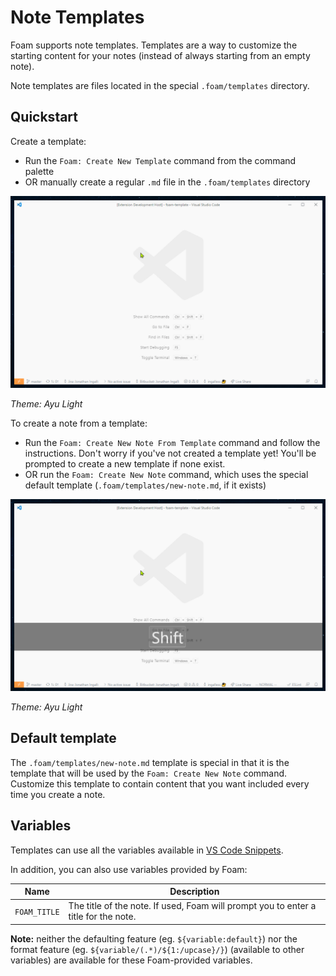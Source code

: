# Note Templates

Foam supports note templates. Templates are a way to customize the starting content for your notes (instead of always starting from an empty note).

Note templates are files located in the special `.foam/templates` directory.

## Quickstart

Create a template:

* Run the `Foam: Create New Template` command from the command palette
* OR manually create a regular `.md` file in the `.foam/templates` directory

![Create new template GIF](../assets/images/create-new-template.gif)

_Theme: Ayu Light_

To create a note from a template:

* Run the `Foam: Create New Note From Template` command and follow the instructions. Don't worry if you've not created a template yet! You'll be prompted to create a new template if none exist.
* OR run the `Foam: Create New Note` command, which uses the special default template (`.foam/templates/new-note.md`, if it exists)

![Create new note from template GIF](../assets/images/create-new-note-from-template.gif)

_Theme: Ayu Light_

## Default template

The `.foam/templates/new-note.md` template is special in that it is the template that will be used by the `Foam: Create New Note` command.
Customize this template to contain content that you want included every time you create a note.

## Variables

Templates can use all the variables available in [VS Code Snippets](https://code.visualstudio.com/docs/editor/userdefinedsnippets#_variables).

In addition, you can also use variables provided by Foam:

| Name         | Description                                                                         |
| ------------ | ----------------------------------------------------------------------------------- |
| `FOAM_TITLE` | The title of the note. If used, Foam will prompt you to enter a title for the note. |

**Note:** neither the defaulting feature (eg. `${variable:default}`) nor the format feature (eg. `${variable/(.*)/${1:/upcase}/}`) (available to other variables) are available for these Foam-provided variables.
